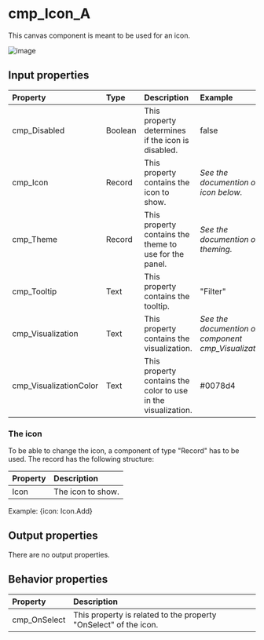 # cmp_Icon_A

This canvas component is meant to be used for an icon.

![image](https://user-images.githubusercontent.com/35654198/204077593-0f53ebd9-d6de-4937-b1a2-774a08c8603c.png)

## **Input properties**

| Property | Type | Description | Example |
| :--- | :--- | :--- | :--- |
| cmp_Disabled | Boolean | This property determines if the icon is disabled. | false |
| cmp_Icon | Record | This property contains the icon to show. | *See the documention on the icon below.* |
| cmp_Theme | Record | This property contains the theme to use for the panel. | *See the documention on theming.* |
| cmp_Tooltip | Text | This property contains the tooltip. | "Filter" |
| cmp_Visualization | Text | This property contains the visualization. | *See the documention on the component cmp_Visualization_A.* |
| cmp_VisualizationColor | Text | This property contains the color to use in the visualization. | #0078d4 |

### The icon
To be able to change the icon, a component of type "Record" has to be used. The record has the following structure:

| Property | Description |
| :--- | :--- |
| Icon | The icon to show. |

Example:
{icon: Icon.Add}

## **Output properties**

There are no output properties.

## **Behavior properties**

| Property | Description |
| :--- | :--- |
| cmp_OnSelect | This property is related to the property "OnSelect" of the icon. |
